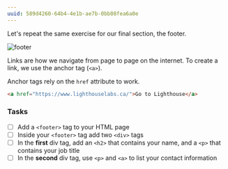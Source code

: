 ```yaml
---
uuid: 589d4260-64b4-4e1b-ae7b-0bb08fea6a0e
---
```


Let's repeat the same exercise for our final section, the footer.

![footer](https://d3vv6lp55qjaqc.cloudfront.net/items/0e0t2Z2E1t0z1b09200x/%5B6840019aa5f6af6cb8b9423a6e797711%5D_Image+2017-08-26+at+3.22.58+PM.png)


<!-- Add instructions for how to add a link tag to the page -->

Links are how we navigate from page to page on the internet. To create a link, we use the anchor tag (`<a>`).

Anchor tags rely on the `href` attribute to work.

```html
<a href="https://www.lighthouselabs.ca/">Go to Lighthouse</a>
```

### Tasks

- [ ] Add a `<footer>` tag to your HTML page
- [ ] Inside your `<footer>` tag add two `<div>` tags
- [ ] In the **first** div tag, add an `<h2>` that contains your name, and a `<p>` that contains your job title
- [ ] In the **second** div tag, use `<p>` and `<a>` to list your contact information
